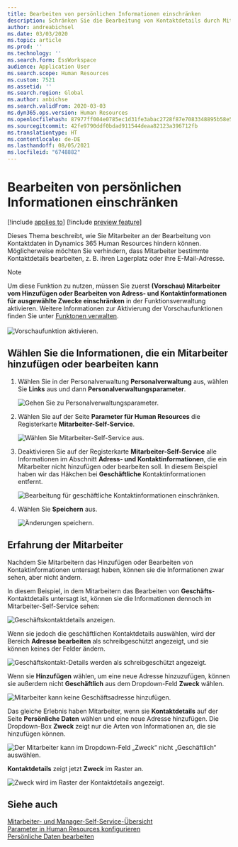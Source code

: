```yaml
---
title: Bearbeiten von persönlichen Informationen einschränken
description: Schränken Sie die Bearbeitung von Kontaktdetails durch Mitarbeiter in Dynamics 365 Human Resources ein.
author: andreabichsel
ms.date: 03/03/2020
ms.topic: article
ms.prod: ''
ms.technology: ''
ms.search.form: EssWorkspace
audience: Application User
ms.search.scope: Human Resources
ms.custom: 7521
ms.assetid: ''
ms.search.region: Global
ms.author: anbichse
ms.search.validFrom: 2020-03-03
ms.dyn365.ops.version: Human Resources
ms.openlocfilehash: 87977ff004e0785ec1d31fe3abac2728f87e7083348895b58e58f46cd3e79925
ms.sourcegitcommit: 42fe9790ddf0bdad911544deaa82123a396712fb
ms.translationtype: HT
ms.contentlocale: de-DE
ms.lasthandoff: 08/05/2021
ms.locfileid: "6748882"
---
```

# <a name="restrict-editing-of-personal-information"></a>Bearbeiten von persönlichen Informationen einschränken

[!include [applies to](../includes/applies-to-hr.md)]
[!include [preview feature](./includes/preview-feature.md)]

Dieses Thema beschreibt, wie Sie Mitarbeiter an der Bearbeitung von Kontaktdaten in Dynamics 365 Human Resources hindern können. Möglicherweise möchten Sie verhindern, dass Mitarbeiter bestimmte Kontaktdetails bearbeiten, z. B. ihren Lagerplatz oder ihre E-Mail-Adresse.

> [!NOTE]
> Um diese Funktion zu nutzen, müssen Sie zuerst **(Vorschau) Mitarbeiter vom Hinzufügen oder Bearbeiten von Adress- und Kontaktinformationen für ausgewählte Zwecke einschränken** in der Funktionsverwaltung aktivieren. Weitere Informationen zur Aktivierung der Vorschaufunktionen finden Sie unter [Funktonen verwalten](hr-admin-manage-features.md).<br><br>![Vorschaufunktion aktivieren.](./media/hr-employee-self-service-restrict-enable.png)

## <a name="choose-the-information-an-employee-can-add-or-edit"></a>Wählen Sie die Informationen, die ein Mitarbeiter hinzufügen oder bearbeiten kann

1. Wählen Sie in der Personalverwaltung **Personalverwaltung** aus, wählen Sie **Links** aus und dann **Personalverwaltungsparameter**.

   ![Gehen Sie zu Personalverwaltungsparameter.](./media/hr-employee-self-service-human-resources-parameters.png)

2. Wählen Sie auf der Seite **Parameter für Human Resources** die Registerkarte **Mitarbeiter-Self-Service**.

   ![Wählen Sie Mitarbeiter-Self-Service aus.](./media/hr-employee-self-service-tab.png)

3. Deaktivieren Sie auf der Registerkarte **Mitarbeiter-Self-Service** alle Informationen im Abschnitt **Adress- und Kontaktinformationen**, die ein Mitarbeiter nicht hinzufügen oder bearbeiten soll. In diesem Beispiel haben wir das Häkchen bei **Geschäftliche** Kontaktinformationen entfernt.

   ![Bearbeitung für geschäftliche Kontaktinformationen einschränken.](./media/hr-employee-self-service-restrict-business.png)

4. Wählen Sie **Speichern** aus.

   ![Änderungen speichern.](./media/hr-employee-self-service-restrict-save.png)

## <a name="employee-experience"></a>Erfahrung der Mitarbeiter

Nachdem Sie Mitarbeitern das Hinzufügen oder Bearbeiten von Kontaktinformationen untersagt haben, können sie die Informationen zwar sehen, aber nicht ändern.

In diesem Beispiel, in dem Mitarbeitern das Bearbeiten von **Geschäfts**-Kontaktdetails untersagt ist, können sie die Informationen dennoch im Mitarbeiter-Self-Service sehen:

![Geschäftskontaktdetails anzeigen.](./media/hr-employee-self-service-restrict-view.png)

Wenn sie jedoch die geschäftlichen Kontaktdetails auswählen, wird der Bereich **Adresse bearbeiten** als schreibgeschützt angezeigt, und sie können keines der Felder ändern.

![Geschäftskontakt-Details werden als schreibgeschützt angezeigt.](./media/hr-employee-self-service-restrict-read-only.png)

Wenn sie **Hinzufügen** wählen, um eine neue Adresse hinzuzufügen, können sie außerdem nicht **Geschäftlich** aus dem Dropdown-Feld **Zweck** wählen.

![Mitarbeiter kann keine Geschäftsadresse hinzufügen.](./media/hr-employee-self-service-restrict-add.png)

Das gleiche Erlebnis haben Mitarbeiter, wenn sie **Kontaktdetails** auf der Seite **Persönliche Daten** wählen und eine neue Adresse hinzufügen. Die Dropdown-Box **Zweck** zeigt nur die Arten von Informationen an, die sie hinzufügen können. 

![Der Mitarbeiter kann im Dropdown-Feld „Zweck“ nicht „Geschäftlich“ auswählen.](./media/hr-employee-self-service-restrict-purpose.png)

**Kontaktdetails** zeigt jetzt **Zweck** im Raster an.

![Zweck wird im Raster der Kontaktdetails angezeigt.](./media/hr-employee-self-service-restrict-purpose-grid.png)

## <a name="see-also"></a>Siehe auch

[Mitarbeiter- und Manager-Self-Service-Übersicht](hr-employee-manager-self-service-overview.md)<br>
[Parameter in Human Resources konfigurieren](hr-setup-parameters.md)<br>
[Persönliche Daten bearbeiten](hr-employee-manager-self-service-edit-personal-information.md)